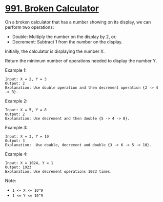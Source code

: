 # [991. Broken Calculator](https://leetcode.com/problems/broken-calculator/)

On a broken calculator that has a number showing on its display, we can perform two operations:

- Double: Multiply the number on the display by 2, or;
- Decrement: Subtract 1 from the number on the display.

Initially, the calculator is displaying the number X.

Return the minimum number of operations needed to display the number Y.

Example 1:

```text
Input: X = 2, Y = 3
Output: 2
Explanation: Use double operation and then decrement operation {2 -> 4 -> 3}.
```

Example 2:

```text
Input: X = 5, Y = 8
Output: 2
Explanation: Use decrement and then double {5 -> 4 -> 8}.
```

Example 3:

```text
Input: X = 3, Y = 10
Output: 3
Explanation:  Use double, decrement and double {3 -> 6 -> 5 -> 10}.
```

Example 4:

```text
Input: X = 1024, Y = 1
Output: 1023
Explanation: Use decrement operations 1023 times.
```

Note:

- `1 <= X <= 10^9`
- `1 <= Y <= 10^9`
